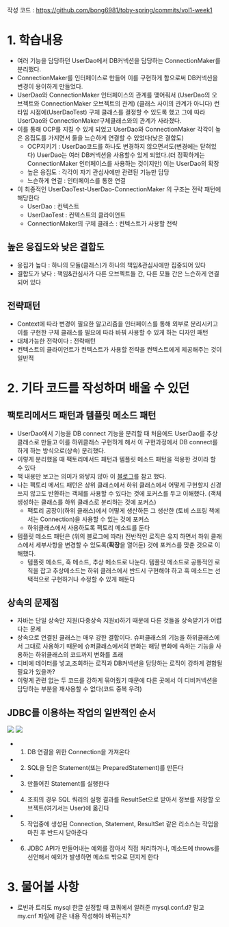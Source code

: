 
작성 코드 : https://github.com/bong6981/toby-spring/commits/vol1-week1
# 1. 학습내용
-	여러 기능을 담당하던 UserDao에서 DB커넥션을 담당하는 ConnectionMaker를 분리했다.
-	ConnectionMaker를 인터페이스로 만들어 이를 구현하게 함으로써 DB커넥션을 변경이 용이하게 만들었다.
-	UserDao와 ConnectionMaker 인터페이스의 관계를 맺어줘서 (UserDao의 오브젝트와 ConnectionMaker 오브젝트의 관계) (클래스 사이의 관계가 아니다) 런타임 시점에(UserDaoTest) 구체 클래스를 결정할 수 있도록 했고 그에 따라 UserDao와 ConnectionMaker구체클래스와의 관계가 사라졌다. 
-	이를 통해 OCP를 지킬 수 있게 되었고 UserDao와 ConnectionMaker 각각이 높은 응집도를 가지면서 둘을 느슨하게 연결할 수 있었다(낮은 결합도)
	-	OCP지키기 : UserDao코드를 하나도 변경하지 않으면서도(변경에는 닫혀있다) UserDao는 여러 DB커넥션을 사용할수 있게 되었다.(더 정확하게는 ConnectionMaker 인터페이스를 사용하는 것이지만) 이는 UserDao의 확장
    -	높은 응집도 : 각각이 자기 관심사에만 관련된 기능만 담당
    -	느슨하게 연결 : 인터페이스를 통한 연결 
-	이 최종적인 UserDaoTest-UserDao-ConnectionMaker 의 구조는 전략 패턴에 해당한다
	-	UserDao : 컨텍스트
    -	UserDaoTest : 컨텍스트의 클라이언트 
    -	ConnectionMaker의 구체 클래스 : 컨텍스트가 사용할 전략

## 높은 응집도와 낮은 결합도
-	응집가 높다 : 하나의 모듈(클래스)가 하나의 책임&관심사에만 집중되어 있다
-	결합도가 낮다 : 책임&관심사가 다른 오브젝트들 간, 다른 모듈 간은 느슨하게 연결되어 있다

## 전략패턴
-	Context에 따라 변경이 필요한 알고리즘을 인터페이스를 통해 외부로 분리시키고 이를 구현한 구체 클래스를 필요에 따라 바꿔 사용할 수 있게 하는 디자인 패턴
-	대체가능한 전략이다 : 전략패턴
-	컨텍스트의 클라이언트가 컨텍스트가 사용할 전략을 컨텍스트에게 제공해주는 것이 일반적


# 2. 기타 코드를 작성하며 배울 수 있던

## 팩토리메서드 패턴과 템플릿 메소드 패턴
-	UserDao에서 기능을 DB connect 기능을 분리할 때 처음에드 UserDao를 추상클래스로 만들고 이를 하위클래스 구현하게 해서 이 구현과정에서 DB connect를 하게 하는 방식으로(상속) 분리했다.
-	이렇게 분리했을 때 팩토리메서드 패턴과 템플릿 메소드 패턴을 적용한 것이라 할 수 있다
-	책 내용만 보고는 의미가 와닿지 않아 이 [블로그](https://western-sky.tistory.com/40#:~:text=%ED%8C%A9%ED%86%A0%EB%A6%AC%20%EB%A9%94%EC%84%9C%EB%93%9C%20%ED%8C%A8%ED%84%B4%EC%9D%98%20%EA%B2%BD%EC%9A%B0,%EB%A5%BC%20%EB%B3%80%EA%B2%BD%ED%95%A0%20%ED%95%84%EC%9A%94%EA%B0%80%20%EC%97%86%EC%97%88%EC%A3%A0.&text=%ED%85%9C%ED%94%8C%EB%A6%BF%20%EB%A9%94%EC%84%9C%EB%93%9C%20%ED%8C%A8%ED%84%B4%EC%9D%98%20%EA%B2%BD%EC%9A%B0%20%EC%9E%AC%EC%82%AC%EC%9A%A9%EC%84%B1%EC%9D%B4%20%ED%81%AC%EA%B2%8C%20%EC%A6%9D%EA%B0%80%ED%96%88%EC%8A%B5%EB%8B%88%EB%8B%A4)를 참고 했다.
-	나는 팩토리 메서드 패턴은 상위 클래스에서 하위 클래스에서 어떻게 구현할지 신경쓰지 않고도 반환하는 객체를 사용할 수 있다는 것에 포커스를 두고 이해했다. (객체생성하는 클래스를 하위 클래스로 분리하는 것에 포커스)  
	-	팩토리 공장이(하위 클래스)에서 어떻게 생산하든 그 생산한 (토비 스프링 책에서는 Connection)을 사용할 수 있는 것에 포커스
    -	하위클래스에서 사용하도록 팩토리 메소드를 둔다
-	템플릿 메소드 패턴은 (위의 블로그에 따라) 전반적인 로직은 유지 하면서 하위 클래스에서 세부사항을 변경할 수 있도록(**확장**을 열어둔) 것에 포커스를 맞춘 것으로 이해했다. 
	-	템플릿 메소드, 훅 메소드, 추상 메소드로 나눈다. 템플릿 메소드로 공통적인 로직을 잡고 추상메소드는 하위 클래스에서 반드시 구현해야 하고 훅 메소드는 선택적으로 구현하거나 수정할 수 있게 해둔다

## 상속의 문제점
-	자바는 단일 상속만 지원(다중상속 지원x)하기 때문에 다른 것들을 상속받기가 어렵다는 문제
-	상속으로 연결된 클래스는 매우 강한 결합이다. 슈퍼클래스의 기능을 하위클래스에서 그대로 사용하기 때문에 슈퍼클래스에서의 변화는 해당 변화에 속하는 기능을 사용하는 하위클래스의 코드까지 변화를 초래
-	디비에 데이터를 넣고,조회하는 로직과 DB커넥션을 담당하는 로직이 강하게 결합될 필요가 있을까?
-	이렇게 관련 없는 두 코드를 강하게 묶어줬기 때문에 다른 곳에서 이 디비커넥션을 담당하는 부분을 재사용할 수 없다(코드 중복 우려) 

## JDBC를 이용하는 작업의 일반적인 순서
![](https://images.velog.io/images/bongf/post/ae7f09ad-e2ad-4e72-8299-2f9eb6b4dd18/image.png)
![](https://images.velog.io/images/bongf/post/a992d357-fd6a-40ec-805c-df096a45cfd8/image.png)
-	1. DB 연결을 위한 Connection을 가져온다
-	2. SQL을 담은 Statement(또는 PreparedStatement)를 만든다
-	3. 만들어진 Statement를 실행한다
-	4. 조회의 경우 SQL 쿼리의 실행 결과를 ResultSet으로 받아서 정보를 저장할 오브젝트(여기서는 User)에 옮긴다
-	5. 작업중에 생성된 Connection, Statement, ResultSet 같은 리소스는 작업을 마친 후 반드시 닫아준다
-	6. JDBC API가 만들어내는 예외를 잡아서 직접 처리하거나, 메소드에 throws를 선언해서 예외가 발생하면 메소드 밖으로 던지게 한다

# 3. 물어볼 사항
- 로빈과 트리도 mysql 한글 설정할 때 코쿼에서 알려준 mysql.conf.d? 말고 my.cnf 파일에 같은 내용 작성해야 바뀌는지?

